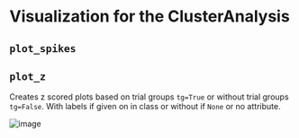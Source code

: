 # Visualization for the ClusterAnalysis

## `plot_spikes`
 
## `plot_z`

Creates z scored plots based on trial groups `tg=True` or without trial groups `tg=False`. With labels if given on in class or without if `None` or no attribute. 

![image](https://user-images.githubusercontent.com/92116279/219497968-70699e6b-3816-463a-8dea-3a9e4b9dd932.png)

